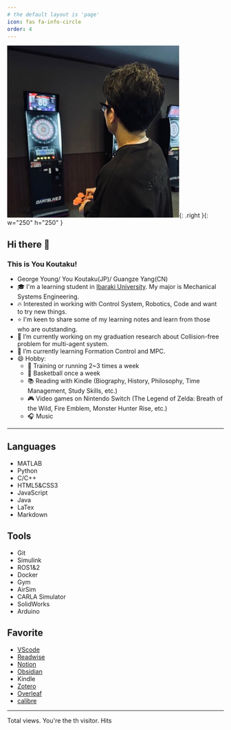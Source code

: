 ```yaml
---
# the default layout is 'page'
icon: fas fa-info-circle
order: 4
---
```


![ME](/assets/me.jpg){: .right }{: w="250" h="250" }

## Hi there 👋
### This is You Koutaku!
-  George Young/ You Koutaku(JP)/ Guangze Yang(CN) 
- 🎓 I'm a learning student in [Ibaraki University](https://www.ibaraki.ac.jp).  My major is Mechanical Systems Engineering.
- 🔥 Interested in working with Control System, Robotics, Code and want to try new things. 
- ⭐ I'm keen to share some of my learning notes and learn from those who are outstanding.
- 🔭 I’m currently working on my graduation research about Collision-free problem for multi-agent system.
- 🌱 I’m currently learning Formation Control and MPC.
- 😄 Hobby:
  - 💪 Training or running 2~3 times a week
  - 🏀 Basketball once a week
  - 📚 Reading with Kindle (Biography, History, Philosophy, Time Management, Study Skills, etc.)
  - 🎮 Video games on Nintendo Switch (The Legend of Zelda: Breath of the Wild, Fire Emblem, Monster Hunter Rise, etc.)
  - 🎧 Music

---
## Languages
- MATLAB
- Python
- C/C++
- HTML5&CSS3
- JavaScript
- Java
- LaTex
- Markdown

## Tools
- Git
- Simulink
- ROS1&2
- Docker
- Gym
- AirSim
- CARLA Simulator
- SolidWorks
- Arduino

## Favorite

- [VScode](https://code.visualstudio.com/)
- [Readwise](https://readwise.io/)
- [Notion](https://www.notion.so/)
- [Obsidian](https://obsidian.md/)
- Kindle
- [Zotero](https://www.zotero.org/)
- [Overleaf](https://www.overleaf.com/)
- [calibre](https://calibre-ebook.com/ja/download)

---
Total <span id="busuanzi_value_site_pv"></span> views.
You're the <span id="busuanzi_value_site_uv"></span>th visitor.
<span id="busuanzi_value_page_pv"></span> Hits